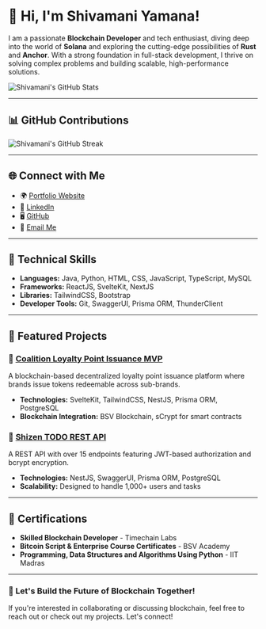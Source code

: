 # 👋 Hi, I'm Shivamani Yamana!

I am a passionate **Blockchain Developer** and tech enthusiast, diving deep into the world of **Solana** and exploring the cutting-edge possibilities of **Rust** and **Anchor**. With a strong foundation in full-stack development, I thrive on solving complex problems and building scalable, high-performance solutions.

![Shivamani's GitHub Stats](https://github-readme-stats.vercel.app/api?username=shivamani-yamana&show_icons=true&theme=radical)

---
## 📊 GitHub Contributions
![Shivamani's GitHub Streak](https://github-readme-streak-stats.herokuapp.com/?user=shivamani-yamana&theme=radical)

---

## 🌐 Connect with Me
- 🌍 [Portfolio Website](https://shivamani.netlify.app)
- 💼 [LinkedIn](https://www.linkedin.com/in/shivamaniyamana/)
- 🖥️ [GitHub](https://github.com/shivamani-yamana)
- 📧 [Email Me](mailto:shivamaniyamana2003@gmail.com)

---

## 🔧 Technical Skills
- **Languages:** Java, Python, HTML, CSS, JavaScript, TypeScript, MySQL
- **Frameworks:** ReactJS, SvelteKit, NextJS
- **Libraries:** TailwindCSS, Bootstrap
- **Developer Tools:** Git, SwaggerUI, Prisma ORM, ThunderClient

---

## 🚀 Featured Projects
### 🌟 [Coalition Loyalty Point Issuance MVP](https://github.com/Fluorospek/Coalition-Loyalty-Point-Issuance-Page-for-Brands)
A blockchain-based decentralized loyalty point issuance platform where brands issue tokens redeemable across sub-brands.
- **Technologies:** SvelteKit, TailwindCSS, NestJS, Prisma ORM, PostgreSQL
- **Blockchain Integration:** BSV Blockchain, sCrypt for smart contracts

### 🌟 [Shizen TODO REST API](https://github.com/shivamani-yamana/SHIZEN-TODO-REST-API)
A REST API with over 15 endpoints featuring JWT-based authorization and bcrypt encryption.
- **Technologies:** NestJS, SwaggerUI, Prisma ORM, PostgreSQL
- **Scalability:** Designed to handle 1,000+ users and tasks

---

## 🏅 Certifications
- **Skilled Blockchain Developer** - Timechain Labs
- **Bitcoin Script & Enterprise Course Certificates** - BSV Academy
- **Programming, Data Structures and Algorithms Using Python** - IIT Madras

---


### 🚀 Let's Build the Future of Blockchain Together!
If you're interested in collaborating or discussing blockchain, feel free to reach out or check out my projects. Let's connect!
